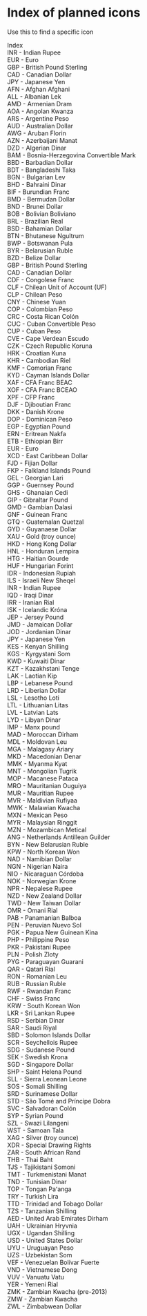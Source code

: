 # Index of planned icons

Use this to find a specific icon

Index<br>
  INR   - Indian Rupee<br>
  EUR   - Euro<br>
  GBP   - British Pound Sterling<br>
  CAD   - Canadian Dollar<br>
  JPY   - Japanese Yen<br>
  AFN   - Afghan Afghani<br>
  ALL   - Albanian Lek<br>
  AMD   - Armenian Dram<br>
  AOA   - Angolan Kwanza<br>
  ARS   - Argentine Peso<br>
  AUD   - Australian Dollar<br>
  AWG   - Aruban Florin<br>
  AZN   - Azerbaijani Manat<br>
  DZD   - Algerian Dinar<br>
  BAM   - Bosnia-Herzegovina Convertible Mark<br>
  BBD   - Barbadian Dollar<br>
  BDT   - Bangladeshi Taka<br>
  BGN   - Bulgarian Lev<br>
  BHD   - Bahraini Dinar<br>
  BIF   - Burundian Franc<br>
  BMD   - Bermudan Dollar<br>
  BND   - Brunei Dollar<br>
  BOB   - Bolivian Boliviano<br>
  BRL   - Brazilian Real<br>
  BSD   - Bahamian Dollar<br>
  BTN   - Bhutanese Ngultrum<br>
  BWP   - Botswanan Pula<br>
  BYR   - Belarusian Ruble<br>
  BZD   - Belize Dollar<br>
  GBP   - British Pound Sterling<br>
  CAD   - Canadian Dollar<br>
  CDF   - Congolese Franc<br>
  CLF   - Chilean Unit of Account (UF)<br>
  CLP   - Chilean Peso<br>
  CNY   - Chinese Yuan<br>
  COP   - Colombian Peso<br>
  CRC   - Costa Rican Colón<br>
  CUC   - Cuban Convertible Peso<br>
  CUP   - Cuban Peso<br>
  CVE   - Cape Verdean Escudo<br>
  CZK   - Czech Republic Koruna<br>
  HRK   - Croatian Kuna<br>
  KHR   - Cambodian Riel<br>
  KMF   - Comorian Franc<br>
  KYD   - Cayman Islands Dollar<br>
  XAF   - CFA Franc BEAC<br>
  XOF   - CFA Franc BCEAO<br>
  XPF   - CFP Franc<br>
  DJF   - Djiboutian Franc<br>
  DKK   - Danish Krone<br>
  DOP   - Dominican Peso<br>
  EGP   - Egyptian Pound<br>
  ERN   - Eritrean Nakfa<br>
  ETB   - Ethiopian Birr<br>
  EUR   - Euro<br>
  XCD   - East Caribbean Dollar<br>
  FJD   - Fijian Dollar<br>
  FKP   - Falkland Islands Pound<br>
  GEL   - Georgian Lari<br>
  GGP   - Guernsey Pound<br>
  GHS   - Ghanaian Cedi<br>
  GIP   - Gibraltar Pound<br>
  GMD   - Gambian Dalasi<br>
  GNF   - Guinean Franc<br>
  GTQ   - Guatemalan Quetzal<br>
  GYD   - Guyanaese Dollar<br>
  XAU   - Gold (troy ounce)<br>
  HKD   - Hong Kong Dollar<br>
  HNL   - Honduran Lempira<br>
  HTG   - Haitian Gourde<br>
  HUF   - Hungarian Forint<br>
  IDR   - Indonesian Rupiah<br>
  ILS   - Israeli New Sheqel<br>
  INR   - Indian Rupee<br>
  IQD   - Iraqi Dinar<br>
  IRR   - Iranian Rial<br>
  ISK   - Icelandic Króna<br>
  JEP   - Jersey Pound<br>
  JMD   - Jamaican Dollar<br>
  JOD   - Jordanian Dinar<br>
  JPY   - Japanese Yen<br>
  KES   - Kenyan Shilling<br>
  KGS   - Kyrgystani Som<br>
  KWD   - Kuwaiti Dinar<br>
  KZT   - Kazakhstani Tenge<br>
  LAK   - Laotian Kip<br>
  LBP   - Lebanese Pound<br>
  LRD   - Liberian Dollar<br>
  LSL   - Lesotho Loti<br>
  LTL   - Lithuanian Litas<br>
  LVL   - Latvian Lats<br>
  LYD   - Libyan Dinar<br>
  IMP   - Manx pound<br>
  MAD   - Moroccan Dirham<br>
  MDL   - Moldovan Leu<br>
  MGA   - Malagasy Ariary<br>
  MKD   - Macedonian Denar<br>
  MMK   - Myanma Kyat<br>
  MNT   - Mongolian Tugrik<br>
  MOP   - Macanese Pataca<br>
  MRO   - Mauritanian Ouguiya<br>
  MUR   - Mauritian Rupee<br>
  MVR   - Maldivian Rufiyaa<br>
  MWK   - Malawian Kwacha<br>
  MXN   - Mexican Peso<br>
  MYR   - Malaysian Ringgit<br>
  MZN   - Mozambican Metical<br>
  ANG   - Netherlands Antillean Guilder<br>
  BYN   - New Belarusian Ruble<br>
  KPW   - North Korean Won<br>
  NAD   - Namibian Dollar<br>
  NGN   - Nigerian Naira<br>
  NIO   - Nicaraguan Córdoba<br>
  NOK   - Norwegian Krone<br>
  NPR   - Nepalese Rupee<br>
  NZD   - New Zealand Dollar<br>
  TWD   - New Taiwan Dollar<br>
  OMR   - Omani Rial<br>
  PAB   - Panamanian Balboa<br>
  PEN   - Peruvian Nuevo Sol<br>
  PGK   - Papua New Guinean Kina<br>
  PHP   - Philippine Peso<br>
  PKR   - Pakistani Rupee<br>
  PLN   - Polish Zloty<br>
  PYG   - Paraguayan Guarani<br>
  QAR   - Qatari Rial<br>
  RON   - Romanian Leu<br>
  RUB   - Russian Ruble<br>
  RWF   - Rwandan Franc<br>
  CHF   - Swiss Franc<br>
  KRW   - South Korean Won<br>
  LKR   - Sri Lankan Rupee<br>
  RSD   - Serbian Dinar<br>
  SAR   - Saudi Riyal<br>
  SBD   - Solomon Islands Dollar<br>
  SCR   - Seychellois Rupee<br>
  SDG   - Sudanese Pound<br>
  SEK   - Swedish Krona<br>
  SGD   - Singapore Dollar<br>
  SHP   - Saint Helena Pound<br>
  SLL   - Sierra Leonean Leone<br>
  SOS   - Somali Shilling<br>
  SRD   - Surinamese Dollar<br>
  STD   - São Tomé and Príncipe Dobra<br>
  SVC   - Salvadoran Colón<br>
  SYP   - Syrian Pound<br>
  SZL   - Swazi Lilangeni<br>
  WST   - Samoan Tala<br>
  XAG   - Silver (troy ounce)<br>
  XDR   - Special Drawing Rights<br>
  ZAR   - South African Rand<br>
  THB   - Thai Baht<br>
  TJS   - Tajikistani Somoni<br>
  TMT   - Turkmenistani Manat<br>
  TND   - Tunisian Dinar<br>
  TOP   - Tongan Paʻanga<br>
  TRY   - Turkish Lira<br>
  TTD   - Trinidad and Tobago Dollar<br>
  TZS   - Tanzanian Shilling<br>
  AED   - United Arab Emirates Dirham<br>
  UAH   - Ukrainian Hryvnia<br>
  UGX   - Ugandan Shilling<br>
  USD   - United States Dollar<br>
  UYU   - Uruguayan Peso<br>
  UZS   - Uzbekistan Som<br>
  VEF   - Venezuelan Bolívar Fuerte<br>
  VND   - Vietnamese Dong<br>
  VUV - Vanuatu Vatu<br>
  YER - Yemeni Rial<br>
  ZMK - Zambian Kwacha (pre-2013)<br>
  ZMW - Zambian Kwacha<br>
  ZWL - Zimbabwean Dollar<br>
